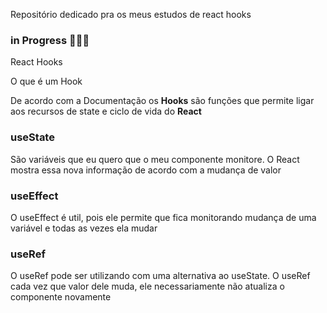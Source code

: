 Repositório dedicado pra os meus estudos de react hooks

### in Progress 👩🏾‍💻

React Hooks


O que é um Hook

<p>De acordo com a Documentação os <strong>Hooks</strong> são funções que permite ligar
aos recursos de state e ciclo de vida do <strong>React</strong></p>

### useState
<p>São variáveis que eu quero que o meu componente monitore.
O React mostra essa nova informação de acordo com a mudança de valor</p>

### useEffect
<p>O useEffect é util, pois ele permite que fica monitorando mudança de uma variável e todas as vezes ela mudar</p>

### useRef
<p>O useRef pode ser utilizando com uma alternativa ao useState. O useRef cada vez que valor dele muda,
ele necessariamente não atualiza o componente novamente</p>
